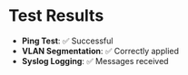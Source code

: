 # Test Results

- **Ping Test**: ✅ Successful
- **VLAN Segmentation**: ✅ Correctly applied
- **Syslog Logging**: ✅ Messages received
